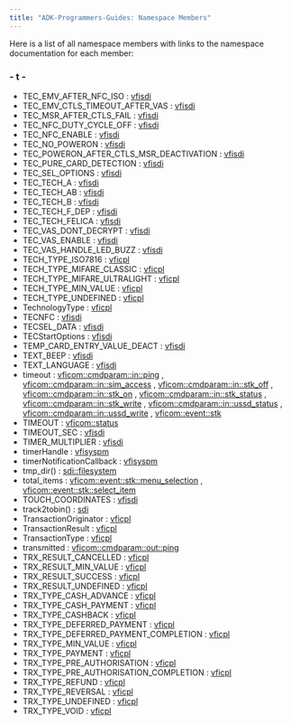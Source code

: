```yaml
---
title: "ADK-Programmers-Guides: Namespace Members"
---
```


Here is a list of all namespace members with links to the namespace documentation for each member:

### - t -

- TEC_EMV_AFTER_NFC_ISO : <a href="namespacevfisdi.md#af8fdc1631dd205cd2006934477f761bead8a562ba5a0fbbee4dfd7a0ab9fd70d9">vfisdi</a>
- TEC_EMV_CTLS_TIMEOUT_AFTER_VAS : <a href="namespacevfisdi.md#af8fdc1631dd205cd2006934477f761bea11b813b75ee51247f6e4b59f6c84531e">vfisdi</a>
- TEC_MSR_AFTER_CTLS_FAIL : <a href="namespacevfisdi.md#af8fdc1631dd205cd2006934477f761beabd80be2bceff078efa3094409ad32316">vfisdi</a>
- TEC_NFC_DUTY_CYCLE_OFF : <a href="namespacevfisdi.md#af8fdc1631dd205cd2006934477f761bea66c942a1e0be10a882638a922dcd35cd">vfisdi</a>
- TEC_NFC_ENABLE : <a href="namespacevfisdi.md#af8fdc1631dd205cd2006934477f761bea913c0175e7ec8559b6636512441431c5">vfisdi</a>
- TEC_NO_POWERON : <a href="namespacevfisdi.md#af8fdc1631dd205cd2006934477f761beac29f4f23c96dab076c0ce60dbe7028ff">vfisdi</a>
- TEC_POWERON_AFTER_CTLS_MSR_DEACTIVATION : <a href="namespacevfisdi.md#af8fdc1631dd205cd2006934477f761bea171be9622c713ba08cd88a38eb7ee089">vfisdi</a>
- TEC_PURE_CARD_DETECTION : <a href="namespacevfisdi.md#af8fdc1631dd205cd2006934477f761bea6c864955113d8690594c7623e1e7793b">vfisdi</a>
- TEC_SEL_OPTIONS : <a href="namespacevfisdi.md#ac9842112c341daedac40f79bbfdd65a4a14a904f4ea57b1c7f9c9bfe15fd7a4e6">vfisdi</a>
- TEC_TECH_A : <a href="namespacevfisdi.md#a7517b629597bd1d709d208633e0c15b1ad8dba59893fa2e053b734834ed82fdd6">vfisdi</a>
- TEC_TECH_AB : <a href="namespacevfisdi.md#a7517b629597bd1d709d208633e0c15b1abedced9623cb00b03292b707ae06c90b">vfisdi</a>
- TEC_TECH_B : <a href="namespacevfisdi.md#a7517b629597bd1d709d208633e0c15b1a9f17e65a448fecd639f516d8512894ae">vfisdi</a>
- TEC_TECH_F_DEP : <a href="namespacevfisdi.md#a7517b629597bd1d709d208633e0c15b1a2422294cb27dc2347ecc32d39fa0960a">vfisdi</a>
- TEC_TECH_FELICA : <a href="namespacevfisdi.md#a7517b629597bd1d709d208633e0c15b1acbe7e066490c7272252017876fde5372">vfisdi</a>
- TEC_VAS_DONT_DECRYPT : <a href="namespacevfisdi.md#af8fdc1631dd205cd2006934477f761beab2f7f90c89f939aebac6677c4a0b3d00">vfisdi</a>
- TEC_VAS_ENABLE : <a href="namespacevfisdi.md#af8fdc1631dd205cd2006934477f761bea5cba0b21c58bba77fa9debb9e89c40b6">vfisdi</a>
- TEC_VAS_HANDLE_LED_BUZZ : <a href="namespacevfisdi.md#af8fdc1631dd205cd2006934477f761beae5ab39ceb86ff5183c56237c44260b65">vfisdi</a>
- TECH_TYPE_ISO7816 : <a href="namespacevficpl.md#a1c203ac3c282fe7696ce695935e2b5dca239f60140c3e28771a22f59c83fed4e8">vficpl</a>
- TECH_TYPE_MIFARE_CLASSIC : <a href="namespacevficpl.md#a1c203ac3c282fe7696ce695935e2b5dca5dd330b60714e956ae967b6a1e021f0e">vficpl</a>
- TECH_TYPE_MIFARE_ULTRALIGHT : <a href="namespacevficpl.md#a1c203ac3c282fe7696ce695935e2b5dca6d218ee88f58c18c28310d00b57993f9">vficpl</a>
- TECH_TYPE_MIN_VALUE : <a href="namespacevficpl.md#a1c203ac3c282fe7696ce695935e2b5dcac5a65639585b536f37777f79406af14d">vficpl</a>
- TECH_TYPE_UNDEFINED : <a href="namespacevficpl.md#a1c203ac3c282fe7696ce695935e2b5dca4ccc6b41ad2600ced68dfeb148b23cf2">vficpl</a>
- TechnologyType : <a href="namespacevficpl.md#a1c203ac3c282fe7696ce695935e2b5dc">vficpl</a>
- TECNFC : <a href="namespacevfisdi.md#a7517b629597bd1d709d208633e0c15b1">vfisdi</a>
- TECSEL_DATA : <a href="namespacevfisdi.md#ac9842112c341daedac40f79bbfdd65a4a3b2864363762b4f011df9d22da9656eb">vfisdi</a>
- TECStartOptions : <a href="namespacevfisdi.md#af8fdc1631dd205cd2006934477f761be">vfisdi</a>
- TEMP_CARD_ENTRY_VALUE_DEACT : <a href="namespacevfisdi.md#ac9842112c341daedac40f79bbfdd65a4a21898fcfeae0c3d9e2be91f32b988999">vfisdi</a>
- TEXT_BEEP : <a href="namespacevfisdi.md#ac9842112c341daedac40f79bbfdd65a4a6e9a64db3ab02b89b27785eae06df08e">vfisdi</a>
- TEXT_LANGUAGE : <a href="namespacevfisdi.md#ac9842112c341daedac40f79bbfdd65a4a0f2a6e8ae4ab5b23e829d561f22a967b">vfisdi</a>
- timeout : <a href="namespacevficom_1_1cmdparam_1_1in_1_1ping.md#a2b4a0dc4f4178cae0b1a5abb7d0122de">vficom::cmdparam::in::ping</a> , <a href="namespacevficom_1_1cmdparam_1_1in_1_1sim__access.md#a2b4a0dc4f4178cae0b1a5abb7d0122de">vficom::cmdparam::in::sim_access</a> , <a href="namespacevficom_1_1cmdparam_1_1in_1_1stk__off.md#a2b4a0dc4f4178cae0b1a5abb7d0122de">vficom::cmdparam::in::stk_off</a> , <a href="namespacevficom_1_1cmdparam_1_1in_1_1stk__on.md#a2b4a0dc4f4178cae0b1a5abb7d0122de">vficom::cmdparam::in::stk_on</a> , <a href="namespacevficom_1_1cmdparam_1_1in_1_1stk__status.md#a2b4a0dc4f4178cae0b1a5abb7d0122de">vficom::cmdparam::in::stk_status</a> , <a href="namespacevficom_1_1cmdparam_1_1in_1_1stk__write.md#a2b4a0dc4f4178cae0b1a5abb7d0122de">vficom::cmdparam::in::stk_write</a> , <a href="namespacevficom_1_1cmdparam_1_1in_1_1ussd__status.md#a2b4a0dc4f4178cae0b1a5abb7d0122de">vficom::cmdparam::in::ussd_status</a> , <a href="namespacevficom_1_1cmdparam_1_1in_1_1ussd__write.md#a2b4a0dc4f4178cae0b1a5abb7d0122de">vficom::cmdparam::in::ussd_write</a> , <a href="namespacevficom_1_1event_1_1stk.md#a2b4a0dc4f4178cae0b1a5abb7d0122de">vficom::event::stk</a>
- TIMEOUT : <a href="namespacevficom_1_1status.md#ae7ba2f563df916ce3ce6be92a19d2bbcaad9dee005a3d0f9137b2ac1e0869f89b">vficom::status</a>
- TIMEOUT_SEC : <a href="namespacevfisdi.md#ac9842112c341daedac40f79bbfdd65a4a40d4b0518ba79e8fb70f8284615f806a">vfisdi</a>
- TIMER_MULTIPLIER : <a href="namespacevfisdi.md#ac9842112c341daedac40f79bbfdd65a4a826bd7e2c9e7dd88cf61481fa90ab772">vfisdi</a>
- timerHandle : <a href="namespacevfisyspm.md#ae4336e421149646b6ef2394f1c5118a3">vfisyspm</a>
- timerNotificationCallback : <a href="namespacevfisyspm.md#a1236e50ed89f0acbdce14dec534b6361">vfisyspm</a>
- tmp_dir() : <a href="namespacesdi_1_1filesystem.md#a9bc32456ce574dce7e0dbee9f49ed5cd">sdi::filesystem</a>
- total_items : <a href="namespacevficom_1_1event_1_1stk_1_1menu__selection.md#afad542aa2df7161acbc7ab01d5dfe664">vficom::event::stk::menu_selection</a> , <a href="namespacevficom_1_1event_1_1stk_1_1select__item.md#afad542aa2df7161acbc7ab01d5dfe664">vficom::event::stk::select_item</a>
- TOUCH_COORDINATES : <a href="namespacevfisdi.md#ac9842112c341daedac40f79bbfdd65a4a674b3872b2142938c985307a7d7ea76e">vfisdi</a>
- track2tobin() : <a href="namespacesdi.md#ad7b26a90792d2c2e5486941ed7b4dd7c">sdi</a>
- TransactionOriginator : <a href="namespacevficpl.md#a6c410aee3c873fc45fe7bccf53c6b8d5">vficpl</a>
- TransactionResult : <a href="namespacevficpl.md#affde3f05c6a4a5092ccd40ec3e830d43">vficpl</a>
- TransactionType : <a href="namespacevficpl.md#aa7a2e64697569804f14626bbb2649a58">vficpl</a>
- transmitted : <a href="namespacevficom_1_1cmdparam_1_1out_1_1ping.md#ab3f37340f5eeeabadac4fca46e9877c9">vficom::cmdparam::out::ping</a>
- TRX_RESULT_CANCELLED : <a href="namespacevficpl.md#affde3f05c6a4a5092ccd40ec3e830d43a838dd830728627f70f8214d27d5c20ce">vficpl</a>
- TRX_RESULT_MIN_VALUE : <a href="namespacevficpl.md#affde3f05c6a4a5092ccd40ec3e830d43abbadbf8eba95d9a193040157896529c5">vficpl</a>
- TRX_RESULT_SUCCESS : <a href="namespacevficpl.md#affde3f05c6a4a5092ccd40ec3e830d43a9d468b203514876d033fb5d0897719f4">vficpl</a>
- TRX_RESULT_UNDEFINED : <a href="namespacevficpl.md#affde3f05c6a4a5092ccd40ec3e830d43aa728f7be1f30330de91724598e48c351">vficpl</a>
- TRX_TYPE_CASH_ADVANCE : <a href="namespacevficpl.md#aa7a2e64697569804f14626bbb2649a58aff0710c0e5dd208cccfd86da620a99e3">vficpl</a>
- TRX_TYPE_CASH_PAYMENT : <a href="namespacevficpl.md#aa7a2e64697569804f14626bbb2649a58afe81d94cb9377bccf3c1412d602018a4">vficpl</a>
- TRX_TYPE_CASHBACK : <a href="namespacevficpl.md#aa7a2e64697569804f14626bbb2649a58a6f7ff053755d76095c8522e545d8b1c9">vficpl</a>
- TRX_TYPE_DEFERRED_PAYMENT : <a href="namespacevficpl.md#aa7a2e64697569804f14626bbb2649a58aec2452e792b76e52b9927dc91447d24b">vficpl</a>
- TRX_TYPE_DEFERRED_PAYMENT_COMPLETION : <a href="namespacevficpl.md#aa7a2e64697569804f14626bbb2649a58a1e62629897315391e5de35fc048375b1">vficpl</a>
- TRX_TYPE_MIN_VALUE : <a href="namespacevficpl.md#aa7a2e64697569804f14626bbb2649a58ac9cf59a5cdefcf034807f0f020df4f2a">vficpl</a>
- TRX_TYPE_PAYMENT : <a href="namespacevficpl.md#aa7a2e64697569804f14626bbb2649a58af270ea53198f751c6402d0a8d90cca55">vficpl</a>
- TRX_TYPE_PRE_AUTHORISATION : <a href="namespacevficpl.md#aa7a2e64697569804f14626bbb2649a58a77669dabacaa14496ba6a2201700ee79">vficpl</a>
- TRX_TYPE_PRE_AUTHORISATION_COMPLETION : <a href="namespacevficpl.md#aa7a2e64697569804f14626bbb2649a58a4895cde5668e8f442bd2af653a99d574">vficpl</a>
- TRX_TYPE_REFUND : <a href="namespacevficpl.md#aa7a2e64697569804f14626bbb2649a58a22871ee1fd2d70ab6c6ac05d02ab8a27">vficpl</a>
- TRX_TYPE_REVERSAL : <a href="namespacevficpl.md#aa7a2e64697569804f14626bbb2649a58ae6bbf21e449163eef511de208b8d345a">vficpl</a>
- TRX_TYPE_UNDEFINED : <a href="namespacevficpl.md#aa7a2e64697569804f14626bbb2649a58a1ba076296397909c41255f4114341d79">vficpl</a>
- TRX_TYPE_VOID : <a href="namespacevficpl.md#aa7a2e64697569804f14626bbb2649a58add9aeec252d4fd2d5faf318b8044c079">vficpl</a>

